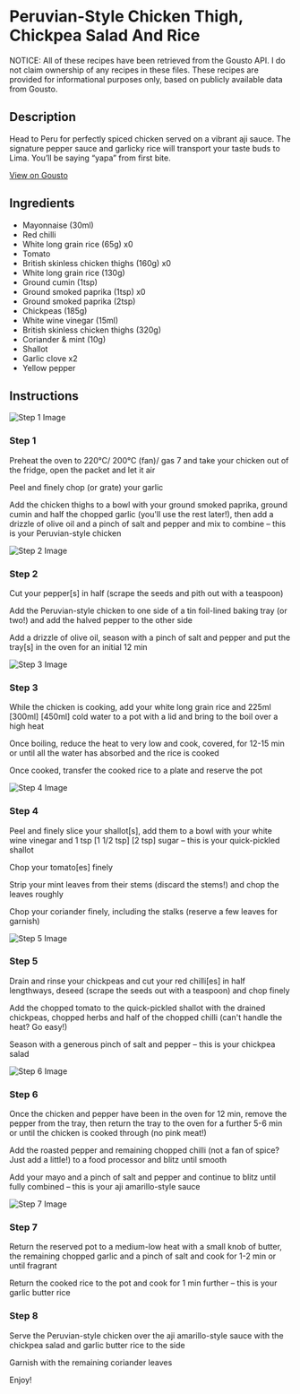 # Peruvian-Style Chicken Thigh, Chickpea Salad And Rice

NOTICE: All of these recipes have been retrieved from the Gousto API. I do not claim ownership of any recipes in these files. These recipes are provided for informational purposes only, based on publicly available data from Gousto.

## Description

Head to Peru for perfectly spiced chicken served on a vibrant aji sauce. The signature pepper sauce and garlicky rice will transport your taste buds to Lima. You’ll be saying “yapa” from first bite.

[View on Gousto](https://www.gousto.co.uk/recipes/cookbook/peruvian-style-chicken-with-chickpea-salad-and-rice)

## Ingredients

- Mayonnaise (30ml)
- Red chilli
- White long grain rice (65g) x0
- Tomato
- British skinless chicken thighs (160g) x0
- White long grain rice (130g)
- Ground cumin (1tsp)
- Ground smoked paprika (1tsp) x0
- Ground smoked paprika (2tsp)
- Chickpeas (185g)
- White wine vinegar (15ml)
- British skinless chicken thighs (320g)
- Coriander & mint (10g)
- Shallot
- Garlic clove x2
- Yellow pepper

## Instructions

![Step 1 Image](https://production-media.gousto.co.uk/cms/recipe-step-image/Step-1-1654016387029-x200.jpg)

### Step 1

Preheat the oven to 220°C/ 200°C (fan)/ gas 7 and take your chicken out of the fridge, open the packet and let it air

Peel and finely chop (or grate) your garlic

Add the chicken thighs to a bowl with your ground smoked paprika, ground cumin and half the chopped garlic (you'll use the rest later!), then add a drizzle of olive oil and a pinch of salt and pepper and mix to combine – this is your Peruvian-style chicken

![Step 2 Image](https://production-media.gousto.co.uk/cms/recipe-step-image/Step-2-1654016396206-x200.jpg)

### Step 2

Cut your pepper[s] in half (scrape the seeds and pith out with a teaspoon)

Add the Peruvian-style chicken to one side of a tin foil-lined baking tray (or two!) and add the halved pepper to the other side

Add a drizzle of olive oil, season with a pinch of salt and pepper and put the tray[s] in the oven for an initial 12 min

![Step 3 Image](https://production-media.gousto.co.uk/cms/recipe-step-image/Step-3-1654016400094-x200.jpg)

### Step 3

While the chicken is cooking, add your white long grain rice and 225ml <span class="text-purple">[300ml] </span><span class="text-danger">[450ml]</span> cold water to a pot with a lid and bring to the boil over a high heat

Once boiling, reduce the heat to very low and cook, covered, for 12-15 min or until all the water has absorbed and the rice is cooked

Once cooked, transfer the cooked rice to a plate and reserve the pot

![Step 4 Image](https://production-media.gousto.co.uk/cms/recipe-step-image/Step-4-1654016403745-x200.jpg)

### Step 4

Peel and finely slice your shallot[s],<span class="text-danger"> </span>add them to a bowl with your white wine vinegar and 1 tsp<span class="text-purple"> [1 1/2 tsp]</span> <span class="text-danger">[2 tsp]</span> sugar – this is your quick-pickled shallot

Chop your tomato[es] finely

Strip your mint leaves from their stems (discard the stems!) and chop the leaves roughly

Chop your coriander finely, including the stalks (reserve a few leaves for garnish)

![Step 5 Image](https://production-media.gousto.co.uk/cms/recipe-step-image/Step-5-1654016407507-x200.jpg)

### Step 5

Drain and rinse your chickpeas and cut your red chilli[es] in half lengthways, deseed (scrape the seeds out with a teaspoon) and chop finely

Add the chopped tomato to the quick-pickled shallot with the drained chickpeas, chopped herbs and half of the chopped chilli (can't handle the heat? Go easy!)

Season with a generous pinch of salt and pepper – this is your chickpea salad

![Step 6 Image](https://production-media.gousto.co.uk/cms/recipe-step-image/Step-6-1654016413121-x200.jpg)

### Step 6

Once the chicken and pepper have been in the oven for 12 min, remove the pepper from the tray, then return the tray to the oven for a further 5-6 min or until the chicken is cooked through (no pink meat!)

Add the roasted pepper and remaining chopped chilli (not a fan of spice? Just add a little!) to a food processor and blitz until smooth

Add your mayo and a pinch of salt and pepper and continue to blitz until fully combined – this is your aji amarillo-style sauce

![Step 7 Image](https://production-media.gousto.co.uk/cms/recipe-step-image/Step-7-1654016417097-x200.jpg)

### Step 7

Return the reserved pot to a medium-low heat with a small knob of butter, the remaining chopped garlic and a pinch of salt and cook for 1-2 min or until fragrant

Return the cooked rice to the pot and cook for 1 min further – this is your garlic butter rice

### Step 8

Serve the Peruvian-style chicken over the aji amarillo-style sauce with the chickpea salad and garlic butter rice to the side

Garnish with the remaining coriander leaves

Enjoy!

